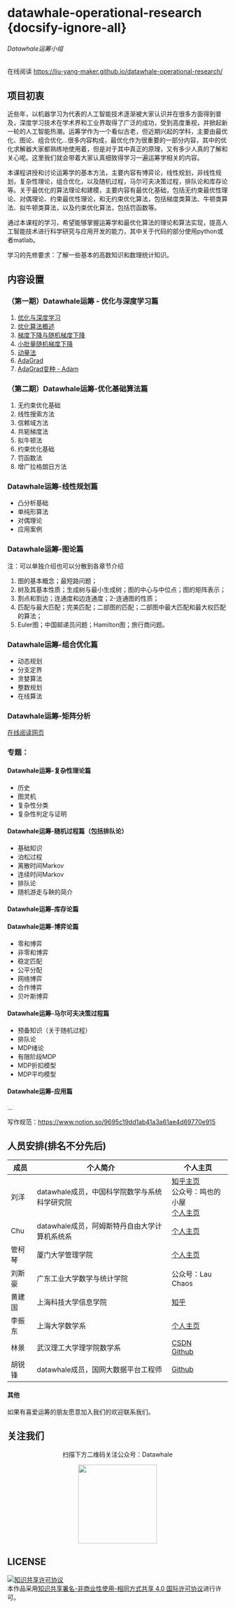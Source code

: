 # datawhale-operational-research {docsify-ignore-all}
###### Datawhale运筹小组

在线阅读 https://liu-yang-maker.github.io/datawhale-operational-research/

## 项目初衷

近些年，以机器学习为代表的人工智能技术逐渐被大家认识并在很多方面得到普及，深度学习技术在学术界和工业界取得了广泛的成功，受到高度重视，并掀起新一轮的人工智能热潮。运筹学作为一个看似古老，但近期兴起的学科，主要由最优化、图论、组合优化...很多内容构成，最优化作为很重要的一部分内容，其中的优化求解器大家都熟练地使用着，但是对于其中真正的原理，又有多少人真的了解和关心呢。这里我们就会带着大家认真细致得学习一遍运筹学相关的内容。

本课程讲授和讨论运筹学的基本方法，主要内容有博弈论，线性规划，非线性规划，复杂性理论，组合优化，以及随机过程，马尔可夫决策过程，排队论和库存论等。关于最优化的算法理论和建模，主要内容有最优化基础，包括无约束最优性理论、对偶理论、约束最优性理论，和无约束优化算法，包括梯度类算法、牛顿类算法、拟牛顿类算法，以及约束优化算法，包括罚函数等。

通过本课程的学习，希望能够掌握运筹学和最优化算法的理论和算法实现，提高人工智能技术进行科学研究与应用开发的能力，其中关于代码的部分使用python或者matlab。

学习的先修要求：了解一些基本的高数知识和数理统计知识。



## 内容设置

### （第一期）Datawhale运筹 - 优化与深度学习篇

1. [优化与深度学习](./第一期/Chapter1.优化与深度学习.md)
2. [优化算法概述](./第一期/Chapter2.优化算法概述.md)
3. [梯度下降与随机梯度下降](./第一期/Chapter3.梯度下降与随机梯度下降.md)
4. [小批量随机梯度下降](./第一期/Chapter4.MBGD.md)
5. [动量法](./第一期/Chapter5.Momentum.md)
6. [AdaGrad](./第一期/Chapter6.AdaGrad.md)
7. [AdaGrad变种 - Adam](./第一期/Chapter7.Adam.md)



### （第二期）Datawhale运筹-优化基础算法篇

1. 无约束优化基础
2. 线性搜索方法
3. 信赖域方法
4. 共轭梯度法
5. 拟牛顿法
6. 约束优化基础
7. 罚函数法
8. 增广拉格朗日方法



### Datawhale运筹-线性规划篇

- 凸分析基础
- 单纯形算法
- 对偶理论
- 应用案例



### Datawhale运筹-图论篇

注：可以单独介绍也可以分散到各章节介绍

1. 图的基本概念；最短路问题；
2. 树及其基本性质；生成树与最小生成树；图的中心与中位点；图的矩阵表示；
3. 割点和割边；连通度和边连通度；2-连通图的性质；
4. 匹配与最大匹配；完美匹配；二部图的匹配；二部图中最大匹配和最大权匹配的算法；
5. Euler图；中国邮递员问题；Hamilton图；旅行商问题。



### Datawhale运筹-组合优化篇

- 动态规划
- 分支定界
- 贪婪算法
- 整数规划
- 在线算法



### Datawhale运筹-矩阵分析

[在线阅读网页](https://liu-yang-maker.github.io/matrix-analysis/)



### 专题：

#### Datawhale运筹-复杂性理论篇

- 历史
- 图灵机
- 复杂性分类
- 复杂性判定与证明

#### Datawhale运筹-随机过程篇（包括排队论）

- 基础知识
- 泊松过程
- 离散时间Markov 
- 连续时间Markov
- 排队论
- 随机游走与鞅的简介



#### Datawhale运筹-库存论篇



#### Datawhale运筹-博弈论篇

- 零和博弈
- 非零和博弈
- 稳定匹配
- 公平分配
- 网络博弈
- 合作博弈
- 贝叶斯博弈



#### Datawhale运筹-马尔可夫决策过程篇

- 预备知识（关于随机过程）
- 排队论
- MDP绪论
- 有限阶段MDP
- MDP折扣模型
- MDP平均模型



#### Datawhale运筹-应用篇

...



写作规范：https://www.notion.so/9695c19dd1ab41a3a61ae4d69770e915

## 人员安排(排名不分先后)

| 成员   | 个人简介                                      | 个人主页                                                     |
| ------ | --------------------------------------------- | ------------------------------------------------------------ |
| 刘洋   | datawhale成员，中国科学院数学与系统科学研究院 | [知乎主页](https://www.zhihu.com/people/ming-ren-19-34)<br />公众号：鸣也的小屋<br />[个人主页](https://liu-yang-maker.github.io/Liu.Y/) |
| Chu    | datawhale成员，阿姆斯特丹自由大学计算机系统系 | [个人主页](http://www.chuxiaoyu.cn)                          |
| 管柯琴 | 厦门大学管理学院                              | [个人主页](https://www.yangsuoly.com/)                       |
| 刘斯豪 | 广东工业大学数学与统计学院                    | 公众号：Lau Chaos                                            |
| 黄建国 | 上海科技大学信息学院                          | [知乎](https://www.zhihu.com/people/ding-jian-cai-niao-91)   |
| 李振东 | 上海大学数学系                                | [个人主页](dmax13.ltd)                                       |
| 林景   | 武汉理工大学理学院数学系                      | [CSDN](https://blog.csdn.net/linjing_zyq)<br />[Github](https://github.com/linjing-lab) |
| 胡锐锋 | datawhale成员，国网大数据平台工程师           | [Github](https://github.com/Relph1119)                       |

#### 其他

如果有喜爱运筹的朋友愿意加入我们的欢迎联系我们。

## 关注我们

<div align=center>
<p>扫描下方二维码关注公众号：Datawhale</p>
<img src="https://raw.githubusercontent.com/datawhalechina/pumpkin-book/master/res/qrcode.jpeg" width = "180" height = "180">
</div>

## LICENSE

<a rel="license" href="http://creativecommons.org/licenses/by-nc-sa/4.0/"><img alt="知识共享许可协议" style="border-width:0" src="https://img.shields.io/badge/license-CC%20BY--NC--SA%204.0-lightgrey" /></a><br />本作品采用<a rel="license" href="http://creativecommons.org/licenses/by-nc-sa/4.0/">知识共享署名-非商业性使用-相同方式共享 4.0 国际许可协议</a>进行许可。
